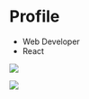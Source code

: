 # Profile

- Web Developer
- React

![](https://komarev.com/ghpvc/?username=sonuchivas&label=PROFILE+VIEWS)

![](https://github-readme-stats.vercel.app/api?username=sonnychivas&hide=contribs,prs)
